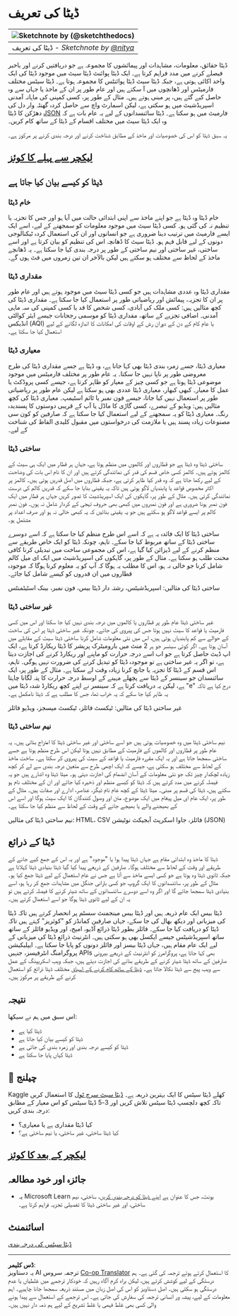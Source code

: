 <!--
CO_OP_TRANSLATOR_METADATA:
{
  "original_hash": "356d12cffc3125db133a2d27b827a745",
  "translation_date": "2025-08-27T09:06:12+00:00",
  "source_file": "1-Introduction/03-defining-data/README.md",
  "language_code": "ur"
}
-->
# ڈیٹا کی تعریف

|![ Sketchnote by [(@sketchthedocs)](https://sketchthedocs.dev) ](../../sketchnotes/03-DefiningData.png)|
|:---:|
|ڈیٹا کی تعریف - _Sketchnote by [@nitya](https://twitter.com/nitya)_ |

ڈیٹا حقائق، معلومات، مشاہدات اور پیمائشوں کا مجموعہ ہے جو دریافتیں کرنے اور باخبر فیصلے کرنے میں مدد فراہم کرتا ہے۔ ایک ڈیٹا پوائنٹ ڈیٹا سیٹ میں موجود ڈیٹا کی ایک واحد اکائی ہوتی ہے، جبکہ ڈیٹا سیٹ ڈیٹا پوائنٹس کا مجموعہ ہوتا ہے۔ ڈیٹا سیٹس مختلف فارمیٹس اور ڈھانچوں میں آ سکتے ہیں اور عام طور پر ان کے ماخذ یا جہاں سے وہ حاصل کیے گئے ہیں، پر مبنی ہوتے ہیں۔ مثال کے طور پر، کسی کمپنی کی ماہانہ آمدنی اسپریڈشیٹ میں ہو سکتی ہے، لیکن اسمارٹ واچ سے حاصل کردہ گھنٹہ وار دل کی دھڑکن کا ڈیٹا [JSON](https://stackoverflow.com/a/383699) فارمیٹ میں ہو سکتا ہے۔ ڈیٹا سائنسدانوں کے لیے یہ عام بات ہے کہ وہ ایک ڈیٹا سیٹ میں مختلف اقسام کے ڈیٹا کے ساتھ کام کریں۔

یہ سبق ڈیٹا کو اس کی خصوصیات اور ماخذ کے مطابق شناخت کرنے اور درجہ بندی کرنے پر مرکوز ہے۔

## [لیکچر سے پہلے کا کوئز](https://purple-hill-04aebfb03.1.azurestaticapps.net/quiz/4)

## ڈیٹا کو کیسے بیان کیا جاتا ہے

### خام ڈیٹا
خام ڈیٹا وہ ڈیٹا ہے جو اپنے ماخذ سے اپنی ابتدائی حالت میں آیا ہو اور جس کا تجزیہ یا تنظیم نہ کی گئی ہو۔ کسی ڈیٹا سیٹ میں موجود معلومات کو سمجھنے کے لیے، اسے ایک ایسے فارمیٹ میں ترتیب دینا ضروری ہے جو انسانوں اور ان کی استعمال کردہ ٹیکنالوجی دونوں کے لیے قابل فہم ہو۔ ڈیٹا سیٹ کا ڈھانچہ اس کی تنظیم کو بیان کرتا ہے اور اسے ساختی، غیر ساختی اور نیم ساختی کے طور پر درجہ بندی کیا جا سکتا ہے۔ یہ ڈھانچے ماخذ کے لحاظ سے مختلف ہو سکتے ہیں لیکن بالآخر ان تین زمروں میں فٹ ہوں گے۔

### مقداری ڈیٹا
مقداری ڈیٹا وہ عددی مشاہدات ہیں جو کسی ڈیٹا سیٹ میں موجود ہوتے ہیں اور عام طور پر ان کا تجزیہ، پیمائش اور ریاضیاتی طور پر استعمال کیا جا سکتا ہے۔ مقداری ڈیٹا کی کچھ مثالیں ہیں: کسی ملک کی آبادی، کسی شخص کا قد یا کسی کمپنی کی سہ ماہی آمدنی۔ اضافی تجزیے کے ساتھ، مقداری ڈیٹا کو موسمی رجحانات جیسے ایئر کوالٹی انڈیکس (AQI) یا عام کام کے دن کے دوران رش کے اوقات کی امکانات کا اندازہ لگانے کے لیے استعمال کیا جا سکتا ہے۔

### معیاری ڈیٹا
معیاری ڈیٹا، جسے زمرہ بندی ڈیٹا بھی کہا جاتا ہے، وہ ڈیٹا ہے جسے مقداری ڈیٹا کی طرح معروضی طور پر ناپا نہیں جا سکتا۔ یہ عام طور پر مختلف فارمیٹس میں موجود موضوعی ڈیٹا ہوتا ہے جو کسی چیز کے معیار کو ظاہر کرتا ہے، جیسے کسی پروڈکٹ یا عمل کا معیار۔ کبھی کبھار، معیاری ڈیٹا عددی بھی ہو سکتا ہے لیکن عام طور پر ریاضیاتی طور پر استعمال نہیں کیا جاتا، جیسے فون نمبر یا ٹائم اسٹیمپ۔ معیاری ڈیٹا کی کچھ مثالیں ہیں: ویڈیو کے تبصرے، کسی گاڑی کا ماڈل یا آپ کے قریبی دوستوں کا پسندیدہ رنگ۔ معیاری ڈیٹا کو یہ سمجھنے کے لیے استعمال کیا جا سکتا ہے کہ صارفین کو کون سی مصنوعات زیادہ پسند ہیں یا ملازمت کی درخواستوں میں مقبول کلیدی الفاظ کی شناخت کے لیے۔

### ساختی ڈیٹا
ساختی ڈیٹا وہ ڈیٹا ہے جو قطاروں اور کالموں میں منظم ہوتا ہے، جہاں ہر قطار میں ایک ہی سیٹ کے کالمز ہوتے ہیں۔ کالمز کسی خاص قسم کی قدر کی نمائندگی کرتے ہیں اور ان کا نام اس بات کی وضاحت کے لیے رکھا جاتا ہے کہ وہ قدر کیا ظاہر کرتی ہے، جبکہ قطاروں میں اصل قدریں ہوتی ہیں۔ کالمز پر اکثر مخصوص قواعد یا پابندیاں لاگو ہوتی ہیں تاکہ یہ یقینی بنایا جا سکے کہ قدریں کالم کی درست نمائندگی کرتی ہیں۔ مثال کے طور پر، گاہکوں کی ایک اسپریڈشیٹ کا تصور کریں جہاں ہر قطار میں ایک فون نمبر ہونا ضروری ہے اور فون نمبروں میں کبھی بھی حروف تہجی کے کردار شامل نہ ہوں۔ فون نمبر کالم پر ایسے قواعد لاگو ہو سکتے ہیں جو یہ یقینی بنائیں کہ یہ کبھی خالی نہ ہو اور صرف اعداد پر مشتمل ہو۔

ساختی ڈیٹا کا ایک فائدہ یہ ہے کہ اسے اس طرح منظم کیا جا سکتا ہے کہ اسے دوسرے ساختی ڈیٹا کے ساتھ مربوط کیا جا سکے۔ تاہم، چونکہ ڈیٹا کو ایک خاص طریقے سے منظم کرنے کے لیے ڈیزائن کیا گیا ہے، اس کی مجموعی ساخت میں تبدیلی کرنا کافی محنت طلب ہو سکتا ہے۔ مثال کے طور پر، گاہکوں کی اسپریڈشیٹ میں ایک ای میل کالم شامل کرنا جو خالی نہ ہو، اس کا مطلب یہ ہوگا کہ آپ کو یہ معلوم کرنا ہوگا کہ موجودہ قطاروں میں ان قدروں کو کیسے شامل کیا جائے۔

ساختی ڈیٹا کی مثالیں: اسپریڈشیٹس، رشتہ دار ڈیٹا بیس، فون نمبر، بینک اسٹیٹمنٹس

### غیر ساختی ڈیٹا
غیر ساختی ڈیٹا عام طور پر قطاروں یا کالموں میں درجہ بندی نہیں کیا جا سکتا اور اس میں کسی فارمیٹ یا قواعد کا سیٹ نہیں ہوتا جس کی پیروی کی جائے۔ چونکہ غیر ساختی ڈیٹا پر اس کی ساخت کے حوالے سے کم پابندیاں ہوتی ہیں، اس میں نئی معلومات شامل کرنا ساختی ڈیٹا سیٹ کے مقابلے میں آسان ہوتا ہے۔ اگر کوئی سینسر جو ہر 2 منٹ میں بارومیٹرک پریشر کا ڈیٹا ریکارڈ کرتا ہے، ایک اپ ڈیٹ حاصل کرتا ہے جو اب اسے درجہ حرارت کو ماپنے اور ریکارڈ کرنے کی اجازت دیتا ہے، تو اگر یہ غیر ساختی ہے تو موجودہ ڈیٹا کو تبدیل کرنے کی ضرورت نہیں ہوگی۔ تاہم، اس قسم کے ڈیٹا کا تجزیہ یا جانچ کرنا زیادہ وقت لے سکتا ہے۔ مثال کے طور پر، ایک سائنسدان جو سینسر کے ڈیٹا سے پچھلے مہینے کے اوسط درجہ حرارت کا پتہ لگانا چاہتا ہے، لیکن یہ دریافت کرتا ہے کہ سینسر نے اپنے کچھ ریکارڈ شدہ ڈیٹا میں "e" درج کیا ہے تاکہ یہ ظاہر کیا جا سکے کہ یہ خراب تھا، جس کا مطلب ہے کہ ڈیٹا نامکمل ہے۔

غیر ساختی ڈیٹا کی مثالیں: ٹیکسٹ فائلز، ٹیکسٹ میسجز، ویڈیو فائلز

### نیم ساختی ڈیٹا
نیم ساختی ڈیٹا میں وہ خصوصیات ہوتی ہیں جو اسے ساختی اور غیر ساختی ڈیٹا کا امتزاج بناتی ہیں۔ یہ عام طور پر قطاروں اور کالموں کے فارمیٹ کے مطابق نہیں ہوتا لیکن اس طرح منظم ہوتا ہے جسے ساختی سمجھا جاتا ہے اور یہ ایک مقررہ فارمیٹ یا قواعد کے سیٹ کی پیروی کر سکتا ہے۔ ساخت ماخذ کے لحاظ سے مختلف ہو سکتی ہے، جیسے کہ ایک اچھی طرح سے متعین درجہ بندی سے لے کر کچھ زیادہ لچکدار چیز تک جو نئی معلومات کے آسان انضمام کی اجازت دیتی ہو۔ میٹا ڈیٹا وہ اشارے ہیں جو یہ فیصلہ کرنے میں مدد کرتے ہیں کہ ڈیٹا کو کیسے منظم اور ذخیرہ کیا جائے اور ان کے مختلف نام ہو سکتے ہیں، ڈیٹا کی قسم پر مبنی۔ میٹا ڈیٹا کے کچھ عام نام ٹیگز، عناصر، ادارے اور صفات ہیں۔ مثال کے طور پر، ایک عام ای میل پیغام میں ایک موضوع، متن اور وصول کنندگان کا ایک سیٹ ہوگا اور اسے اس کے بھیجنے والے یا بھیجے جانے کے وقت کے لحاظ سے منظم کیا جا سکتا ہے۔

نیم ساختی ڈیٹا کی مثالیں: HTML، CSV فائلز، جاوا اسکرپٹ آبجیکٹ نوٹیشن (JSON)

## ڈیٹا کے ذرائع

ڈیٹا کا ماخذ وہ ابتدائی مقام ہے جہاں ڈیٹا پیدا ہوا یا "موجود" ہے اور یہ اس کے جمع کیے جانے کے طریقے اور وقت کے لحاظ سے مختلف ہوگا۔ صارفین کے ذریعے پیدا کیا گیا ڈیٹا بنیادی ڈیٹا کہلاتا ہے جبکہ ثانوی ڈیٹا وہ ہوتا ہے جو کسی ایسے ماخذ سے آتا ہے جس نے عام استعمال کے لیے ڈیٹا جمع کیا ہو۔ مثال کے طور پر، سائنسدانوں کا ایک گروپ جو کسی بارانی جنگل میں مشاہدات جمع کر رہا ہو، اسے بنیادی ڈیٹا سمجھا جائے گا اور اگر وہ اسے دوسرے سائنسدانوں کے ساتھ شیئر کرنے کا فیصلہ کرتے ہیں تو یہ ان کے لیے ثانوی ڈیٹا ہوگا جو اسے استعمال کرتے ہیں۔

ڈیٹا بیس ایک عام ذریعہ ہیں اور ڈیٹا بیس مینجمنٹ سسٹم پر انحصار کرتے ہیں تاکہ ڈیٹا کی میزبانی اور دیکھ بھال کی جا سکے، جہاں صارفین کمانڈز کو "کوئریز" کہتے ہیں تاکہ ڈیٹا کو دریافت کیا جا سکے۔ فائلز بطور ڈیٹا ذرائع آڈیو، امیج، اور ویڈیو فائلز کے ساتھ ساتھ اسپریڈشیٹس جیسے ایکسل بھی ہو سکتی ہیں۔ انٹرنیٹ ذرائع ڈیٹا کی میزبانی کے لیے ایک عام مقام ہیں، جہاں ڈیٹا بیسز اور فائلز دونوں کو پایا جا سکتا ہے۔ ایپلیکیشن پروگرامنگ انٹرفیسز، جنہیں APIs بھی کہا جاتا ہے، پروگرامرز کو انٹرنیٹ کے ذریعے بیرونی صارفین کے ساتھ ڈیٹا شیئر کرنے کے طریقے بنانے کی اجازت دیتے ہیں، جبکہ ویب اسکریپنگ کے عمل سے ویب پیج سے ڈیٹا نکالا جاتا ہے۔ [ڈیٹا کے ساتھ کام کرنے کے اسباق](../../../../../../../../../2-Working-With-Data) مختلف ڈیٹا ذرائع کو استعمال کرنے کے طریقے پر مرکوز ہیں۔

## نتیجہ

اس سبق میں ہم نے سیکھا:

- ڈیٹا کیا ہے  
- ڈیٹا کو کیسے بیان کیا جاتا ہے  
- ڈیٹا کو کیسے درجہ بندی اور زمرہ بندی کی جاتی ہے  
- ڈیٹا کہاں پایا جا سکتا ہے  

## 🚀 چیلنج

Kaggle کھلے ڈیٹا سیٹس کا ایک بہترین ذریعہ ہے۔ [ڈیٹا سیٹ سرچ ٹول](https://www.kaggle.com/datasets) کا استعمال کریں تاکہ کچھ دلچسپ ڈیٹا سیٹس تلاش کریں اور 3-5 ڈیٹا سیٹس کو اس معیار کے مطابق درجہ بندی کریں:

- کیا ڈیٹا مقداری ہے یا معیاری؟  
- کیا ڈیٹا ساختی، غیر ساختی، یا نیم ساختی ہے؟  

## [لیکچر کے بعد کا کوئز](https://purple-hill-04aebfb03.1.azurestaticapps.net/quiz/5)

## جائزہ اور خود مطالعہ

- یہ Microsoft Learn یونٹ، جس کا عنوان ہے [اپنے ڈیٹا کو درجہ بندی کریں](https://docs.microsoft.com/en-us/learn/modules/choose-storage-approach-in-azure/2-classify-data)، ساختی، نیم ساختی، اور غیر ساختی ڈیٹا کا تفصیلی تجزیہ فراہم کرتا ہے۔

## اسائنمنٹ

[ڈیٹا سیٹس کی درجہ بندی](assignment.md)

---

**ڈس کلیمر**:  
یہ دستاویز AI ترجمہ سروس [Co-op Translator](https://github.com/Azure/co-op-translator) کا استعمال کرتے ہوئے ترجمہ کی گئی ہے۔ ہم درستگی کے لیے کوشش کرتے ہیں، لیکن براہ کرم آگاہ رہیں کہ خودکار ترجمے میں غلطیاں یا عدم درستگی ہو سکتی ہیں۔ اصل دستاویز کو اس کی اصل زبان میں مستند ذریعہ سمجھا جانا چاہیے۔ اہم معلومات کے لیے، پیشہ ور انسانی ترجمہ کی سفارش کی جاتی ہے۔ اس ترجمے کے استعمال سے پیدا ہونے والی کسی بھی غلط فہمی یا غلط تشریح کے لیے ہم ذمہ دار نہیں ہیں۔